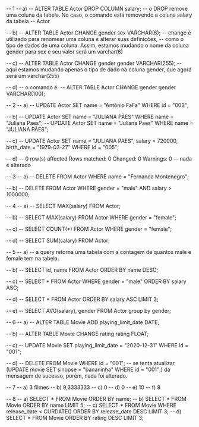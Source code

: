 -- 1
-- a)
-- ALTER TABLE Actor DROP COLUMN salary;
-- o DROP remove uma coluna da tabela. No caso, o comando está removendo a coluna salary da tabela
-- Actor

-- b)
-- ALTER TABLE Actor CHANGE gender sex VARCHAR(6);
-- change é utilizado para renomear uma coluna e alterar suas definições, 
-- como o tipo de dados de uma coluna. Assim, estamos mudando o nome da coluna gender para sex e seu valor será um varchar(6)

-- c)
-- ALTER TABLE Actor CHANGE gender gender VARCHAR(255);
-- aqui estamos mudando apenas o tipo de dado na coluna gender, que agora será um varchar(255)

-- d)
-- o comando é:
-- ALTER TABLE Actor CHANGE gender gender VARCHAR(100);


-- 2
-- a)
-- UPDATE Actor SET name = "Antônio FaFa" WHERE id = "003";

-- b)
-- UPDATE Actor SET name = "JULIANA PÃES" WHERE name = "Juliana Paes";
-- UPDATE Actor SET name = "Juliana Paes" WHERE name = "JULIANA PÃES";

-- c)
-- UPDATE Actor SET name = "JULIANA PAES", salary = 720000, birth_date = "1979-03-27" WHERE id = "005";

-- d)
-- 0 row(s) affected Rows matched: 0  Changed: 0  Warnings: 0
-- nada é alterado

-- 3
-- a)
-- DELETE FROM Actor WHERE name = "Fernanda Montenegro";

-- b)
-- DELETE FROM Actor WHERE gender = "male" AND salary > 1000000;

-- 4
-- a)
-- SELECT MAX(salary) FROM Actor;

-- b) 
-- SELECT MAX(salary) FROM Actor WHERE gender = "female";

-- c)
-- SELECT COUNT(*) FROM Actor WHERE gender = "female";

-- d)
-- SELECT SUM(salary) FROM Actor;

-- 5
-- a)
-- a query retorna uma tabela com a contagem de quantos male e female tem na tabela.

-- b)
-- SELECT id, name FROM Actor ORDER BY name DESC;

-- c)
-- SELECT * FROM Actor WHERE gender = "male" ORDER BY salary ASC;

-- d)
-- SELECT * FROM Actor ORDER BY salary ASC LIMIT 3;

-- e)
-- SELECT AVG(salary), gender FROM Actor group by gender;

-- 6
-- a)
-- ALTER TABLE Movie ADD playing_limit_date DATE;

-- b)
-- ALTER TABLE Movie CHANGE rating rating FLOAT;

-- c)
-- UPDATE Movie SET playing_limit_date = "2020-12-31" WHERE id = "001";

-- d)
-- DELETE FROM Movie WHERE id = "001";
-- se tenta atualizar (UPDATE movie SET sinopse = "bananinha" WHERE id = "001";) dá mensagem de sucesso, porém, nada foi alterado.

-- 7
-- a) 3 filmes
-- b) 9,3333333
-- c) 0
-- d) 0
-- e) 10
-- f) 8


-- 8
-- a) SELECT * FROM Movie ORDER BY name;
-- b) SELECT * FROM Movie ORDER BY name LIMIT 5;
-- c) SELECT * FROM Movie WHERE release_date < CURDATE() ORDER BY release_date DESC LIMIT 3;
-- d) SELECT * FROM Movie ORDER BY rating DESC LIMIT 3;


